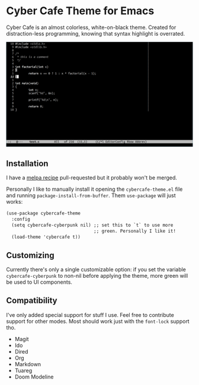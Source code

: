 # Cyber Cafe Theme for Emacs

Cyber Cafe is an almost colorless, white-on-black theme. Created for
distraction-less programming, knowing that syntax highlight is overrated.

![screenshot](screenshot.png)

## Installation

I have a [melpa recipe](https://github.com/melpa/melpa/pull/8717) pull-requested
but it probably won't be merged.

Personally I like to manually install it opening the `cybercafe-theme.el` file
and running `package-install-from-buffer`. Them `use-package` will just works:

```elisp
(use-package cybercafe-theme
  :config
  (setq cybercafe-cyberpunk nil) ;; set this to `t` to use more
                                 ;; green. Personally I like it!
  (load-theme 'cybercafe t))
```

## Customizing

Currently there's only a single customizable option: if you set the variable
`cybercafe-cyberpunk` to non-nil before applying the theme, more green will be
used to UI components.

## Compatibility

I've only added special support for stuff I use. Feel free to contribute support
for other modes. Most should work just with the `font-lock` support tho.

- Magit  
- Ido  
- Dired  
- Org  
- Markdown  
- Tuareg  
- Doom Modeline  
